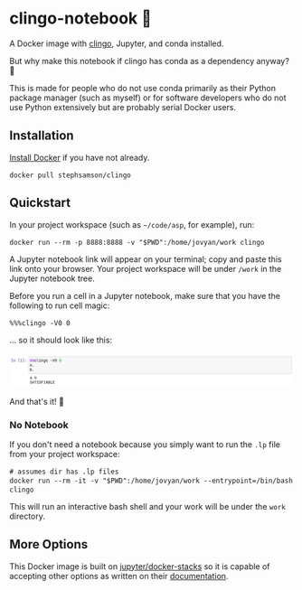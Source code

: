 # clingo-notebook 📒

A Docker image with [clingo](https://github.com/potassco/clingo), Jupyter, and
conda installed.

But why make this notebook if clingo has conda as a dependency anyway? 🤔

This is made for people who do not use conda primarily as their Python package
manager (such as myself) or for software developers who do not use Python
extensively but are probably serial Docker users.

## Installation

[Install Docker](https://docs.docker.com/get-docker/) if you have not already.

```
docker pull stephsamson/clingo
```

## Quickstart

In your project workspace (such as `~/code/asp`, for example), run:

``` 
docker run --rm -p 8888:8888 -v "$PWD":/home/jovyan/work clingo
```

A Jupyter notebook link will appear on your terminal; copy and paste this link
onto your browser. Your project workspace will be under `/work` in the Jupyter
notebook tree.

Before you run a cell in a Jupyter notebook, make sure that you have the
following to run cell magic:

``` 
%%%clingo -V0 0
```

... so it should look like this:

![](assets/cell.png)

And that's it! 💫 

### No Notebook

If you don't need a notebook because you simply want to run the `.lp` file from
your project workspace:

```
# assumes dir has .lp files
docker run --rm -it -v "$PWD":/home/jovyan/work --entrypoint=/bin/bash clingo
```

This will run an interactive bash shell and your work will be under the `work`
directory.

## More Options

This Docker image is built on
[jupyter/docker-stacks](https://github.com/jupyter/docker-stacks/) so it is capable
of accepting other options as written on their [documentation](https://jupyter-docker-stacks.readthedocs.io/en/latest/using/common.html).
